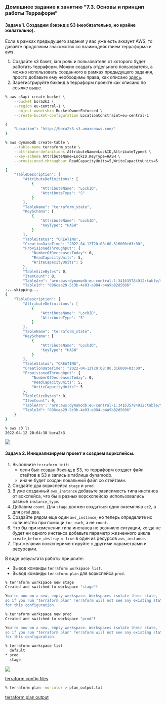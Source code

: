 ### Домашнее задание к занятию "7.3. Основы и принцип работы Терраформ"

#### Задача 1. Создадим бэкэнд в S3 (необязательно, но крайне желательно).

Если в рамках предыдущего задания у вас уже есть аккаунт AWS, то давайте продолжим знакомство со взаимодействием
терраформа и aws. 

1. Создайте s3 бакет, iam роль и пользователя от которого будет работать терраформ. Можно создать отдельного пользователя,
а можно использовать созданного в рамках предыдущего задания, просто добавьте ему необходимы права, как описано 
[здесь](https://www.terraform.io/docs/backends/types/s3.html).
2. Зарегистрируйте бэкэнд в терраформ проекте как описано по ссылке выше. 
```bash
% aws s3api create-bucket \
    --bucket bora2k3 \
    --region eu-central-1 \
    --object-ownership BucketOwnerEnforced \
    --create-bucket-configuration LocationConstraint=eu-central-1
```
```bash
{
    "Location": "http://bora2k3.s3.amazonaws.com/"
}
```
```bash
% aws dynamodb create-table \
    --table-name terraform_state \
    --attribute-definitions AttributeName=LockID,AttributeType=S \
    --key-schema AttributeName=LockID,KeyType=HASH \
    --provisioned-throughput ReadCapacityUnits=5,WriteCapacityUnits=5
```
```bash
{
    "TableDescription": {
        "AttributeDefinitions": [
            {
                "AttributeName": "LockID",
                "AttributeType": "S"
            }
        ],
        "TableName": "terraform_state",
        "KeySchema": [
            {
                "AttributeName": "LockID",
                "KeyType": "HASH"
            }
        ],
        "TableStatus": "CREATING",
        "CreationDateTime": "2022-04-12T20:08:00.316000+03:00",
        "ProvisionedThroughput": {
            "NumberOfDecreasesToday": 0,
            "ReadCapacityUnits": 5,
            "WriteCapacityUnits": 5
        },
        "TableSizeBytes": 0,
        "ItemCount": 0,
        "TableArn": "arn:aws:dynamodb:eu-central-1:341635784912:table/terraform_state",
        "TableId": "896caa29-5c3b-4e03-a984-b4a9b82d5606"
:...skipping...
{
    "TableDescription": {
        "AttributeDefinitions": [
            {
                "AttributeName": "LockID",
                "AttributeType": "S"
            }
        ],
        "TableName": "terraform_state",
        "KeySchema": [
            {
                "AttributeName": "LockID",
                "KeyType": "HASH"
            }
        ],
        "TableStatus": "CREATING",
        "CreationDateTime": "2022-04-12T20:08:00.316000+03:00",
        "ProvisionedThroughput": {
            "NumberOfDecreasesToday": 0,
            "ReadCapacityUnits": 5,
            "WriteCapacityUnits": 5
        },
        "TableSizeBytes": 0,
        "ItemCount": 0,
        "TableArn": "arn:aws:dynamodb:eu-central-1:341635784912:table/terraform_state",
        "TableId": "896caa29-5c3b-4e03-a984-b4a9b82d5606"
    }
}
```
```bash
% aws s3 ls
2022-04-12 20:04:38 bora2k3
```
![](pic/07-terraform-03-basic-1.jpg)

#### Задача 2. Инициализируем проект и создаем воркспейсы.

1. Выполните `terraform init`:
    * если был создан бэкэнд в S3, то терраформ создаст файл стейтов в S3 и запись в таблице 
dynamodb.
    * иначе будет создан локальный файл со стейтами.  
2. Создайте два воркспейса `stage` и `prod`.
3. В уже созданный `aws_instance` добавьте зависимость типа инстанса от вокспейса, что бы в разных ворскспейсах 
использовались разные `instance_type`.
4. Добавим `count`. Для `stage` должен создаться один экземпляр `ec2`, а для `prod` два. 
5. Создайте рядом еще один `aws_instance`, но теперь определите их количество при помощи `for_each`, а не `count`.
6. Что бы при изменении типа инстанса не возникло ситуации, когда не будет ни одного инстанса добавьте параметр
жизненного цикла `create_before_destroy = true` в один из ресурсов `aws_instance`.
7. При желании поэкспериментируйте с другими параметрами и ресурсами.

В виде результата работы пришлите:
* Вывод команды `terraform workspace list`.
* Вывод команды `terraform plan` для воркспейса `prod`.
```bash
% terraform workspace new stage
Created and switched to workspace "stage"!

You're now on a new, empty workspace. Workspaces isolate their state,
so if you run "terraform plan" Terraform will not see any existing state
for this configuration.
```
```bash
% terraform workspace new prod
Created and switched to workspace "prod"!

You're now on a new, empty workspace. Workspaces isolate their state,
so if you run "terraform plan" Terraform will not see any existing state
for this configuration.
```
```bash
% terraform workspace list
  default
* prod
  stage
```
![](pic/07-terraform-03-basic-2.jpg)

[terraform config files](https://github.com/Bora2k3/devops-netology/tree/main/terraform/07-terraform-03-basic)
```bash
% terraform plan -no-color > plan_output.txt
```
[terraform plan output](terraform/07-terraform-03-basic/plan_output.txt)
